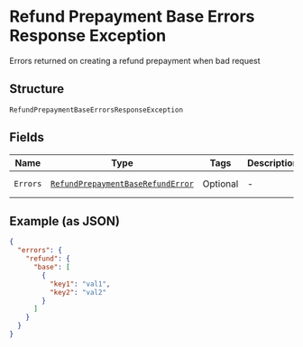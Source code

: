 
# Refund Prepayment Base Errors Response Exception

Errors returned on creating a refund prepayment when bad request

## Structure

`RefundPrepaymentBaseErrorsResponseException`

## Fields

| Name | Type | Tags | Description | Getter | Setter |
|  --- | --- | --- | --- | --- | --- |
| `Errors` | [`RefundPrepaymentBaseRefundError`](../../doc/models/refund-prepayment-base-refund-error.md) | Optional | - | RefundPrepaymentBaseRefundError getErrors() | setErrors(RefundPrepaymentBaseRefundError errors) |

## Example (as JSON)

```json
{
  "errors": {
    "refund": {
      "base": [
        {
          "key1": "val1",
          "key2": "val2"
        }
      ]
    }
  }
}
```

